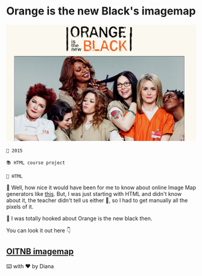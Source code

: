 # Orange is the new  Black's imagemap

![preview](./images/readme/oitnb.PNG)

    📆 2015

    📚 HTML course project

    🔨 HTML
  
 🌟 Well, how nice it would have been for me to know about online Image Map generators like [this](https://www.image-map.net/). But, I was just starting with HTML and didn't know about it, the teacher didn't tell us either 🤔, so I had to get manually all the pixels of it.

 🤙 I was totally hooked about Orange is the new black then.  
 
 You can look it out here :point_down: 

 [OITNB imagemap](https://dianait.github.io/OITNB)
 ---

 
 ⌨️ with ❤️ by Diana